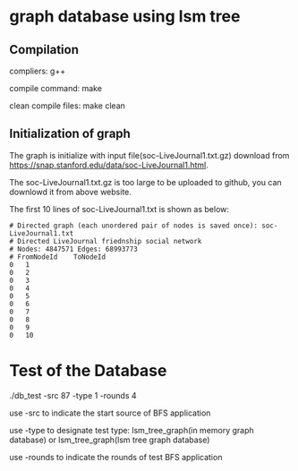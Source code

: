 # graph database using lsm tree

## Compilation
compliers: g++

compile command: make

clean compile files: make clean

## Initialization of graph
The graph is initialize with input file(soc-LiveJournal1.txt.gz) download from https://snap.stanford.edu/data/soc-LiveJournal1.html.

The soc-LiveJournal1.txt.gz is too large to be uploaded to github, you can downlowd it from above website.

The first 10 lines of soc-LiveJournal1.txt is shown as below:
```
# Directed graph (each unordered pair of nodes is saved once): soc-LiveJournal1.txt 
# Directed LiveJournal friednship social network
# Nodes: 4847571 Edges: 68993773
# FromNodeId	ToNodeId
0	1
0	2
0	3
0	4
0	5
0	6
0	7
0	8
0	9
0	10
```

# Test of the Database
./db_test -src 87 -type 1 -rounds 4

use -src to indicate the start source of BFS application

use -type to designate test type: lsm_tree_graph(in memory graph database) or lsm_tree_graph(lsm tree graph database)

use -rounds to indicate the rounds of test BFS application